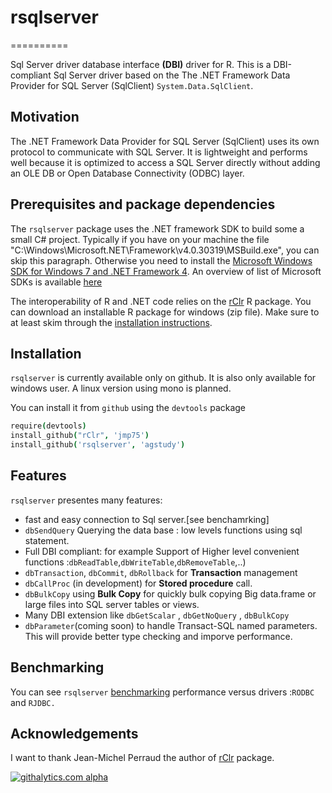 # rsqlserver
==========

Sql Server driver  database interface **(DBI)** driver for R. 
This is a DBI-compliant Sql Server driver based on the 
The .NET Framework Data Provider for SQL Server (SqlClient) `System.Data.SqlClient`. 

## Motivation 

The .NET Framework Data Provider for SQL Server (SqlClient) uses its own protocol to communicate with SQL Server. It is lightweight and performs well because it is optimized to access a SQL Server directly without adding an OLE DB or Open Database Connectivity (ODBC) layer.


## Prerequisites and package dependencies 


The `rsqlserver` package uses the .NET framework SDK to build some a small C# project. Typically if you have on your machine the file "C:\Windows\Microsoft.NET\Framework\v4.0.30319\MSBuild.exe", you can skip this paragraph. Otherwise you need to install the [Microsoft Windows SDK for Windows 7 and .NET Framework 4](http://www.microsoft.com/en-us/download/details.aspx?id=8279). An overview of list of Microsoft SDKs is available [here](http://msdn.microsoft.com/en-us/vstudio/hh487283.aspx)

The interoperability of R and .NET code relies on the [rClr](https://github.com/jmp75/rClr) R package. You can download an installable R package for windows (zip file). Make sure to at least skim through the [installation instructions](http://r2clr.codeplex.com/wikipage?title=Installing%20R%20packages&referringTitle=Documentation).


## Installation

`rsqlserver` is currently available only on github. It is also only available for windows user. A linux version using mono is planned.

You can install it from `github` using the `devtools` package

```coffee
require(devtools)
install_github("rClr", 'jmp75')
install_github('rsqlserver', 'agstudy')
```

## Features

`rsqlserver` presentes many features:

* fast and easy connection to Sql server.[see benchamrking]
* `dbSendQuery` Querying the data base : low levels functions using sql statement.
* Full DBI compliant: for example Support of Higher level convenient functions :`dbReadTable`,`dbWriteTable`,`dbRemoveTable`,..)
* `dbTransaction`, `dbCommit`, `dbRollback` for **Transaction** management
* `dbCallProc` (in development)  for **Stored procedure** call.
* `dbBulkCopy` using **Bulk Copy** for quickly bulk copying Big data.frame or large files into SQL server tables or views.
* Many DBI extension like `dbGetScalar` , `dbGetNoQuery` , `dbBulkCopy`
* `dbParameter`(coming soon) to handle Transact-SQL named parameters. This will provide better type checking and imporve performance. 

## Benchmarking

You can see `rsqlserver` [benchmarking](https://github.com/agstudy/rsqlserver/wiki/benchmarking) performance  versus  drivers :`RODBC` and `RJDBC.`

## Acknowledgements

I want to thank Jean-Michel Perraud the author of [rClr](http://r2clr.codeplex.com/) package.


[![githalytics.com alpha](https://cruel-carlota.pagodabox.com/02a6e8b8e984a8efdb565750d99a10cf "githalytics.com")](http://githalytics.com/agstudy/rsqlserver)

